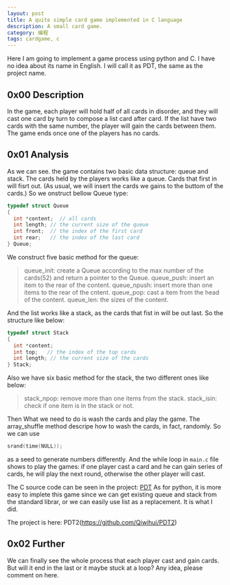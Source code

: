 ```yaml
---
layout: post
title: A quite simple card game implemented in C language 
description: A small card game.
category: 编程
tags: cardgame, c
---
```


Here I am going to implement a game process using python and C. I have no
idea about its name in English. I will call it as PDT, the same as the project
name.
<!--more-->

## **0x00 Description**

In the game, each player will hold half of all cards in disorder, and they
will cast one card by turn to compose a list card after card. If the list have two cards
with the same number, the player will gain the cards between them. The game
ends once one of the players has no cards.

## **0x01 Analysis**

As we can see. the game contains two basic data structure: queue and
stack. The cards held by the players works like a queue. Cards that first in
will fisrt out. (As usual, we will insert the cards we gains to the buttom of 
the  cards.) So we onstruct bellow Queue type:

``` c
typedef struct Queue
{
  int *content;  // all cards
  int length; // the current size of the queue
  int front;  // the index of the first card 
  int rear;   // the index of the last card
} Queue;
```

We construct five basic method for the queue:

 > queue_init: create a Queue according to the max number of the cards(52)
 > and return a pointer to the Queue.
 > queue_push: insert an item to the rear of the content.
 > queue_npush: insert more than one items to the rear of the cntent.
 > queue_pop: cast a item from the head of the content. 
 > queue_len: the sizes of the content.

And the list works like a stack, as the cards that fist in will be out
last. So the structure like below:

``` c
typedef struct Stack
{
  int *content;
  int top;   // the index of the top cards
  int length; // the current size of the cards
} Stack;
```

Also we have six basic method for the stack, the two different ones like
below:

 > stack_npop: remove more than one items from the stack.
 > stack_isin: check if one item is in the stack or not.

Then What we need to do is wash the cards and play the game. The
array_shuffle method descripe how to wash the cards, in fact, randomly. So we
can use

``` c
srand(time(NULL));
```

as a seed to generate numbers differently. 
And the while loop in `main.c` file shows to play the games: if one
player cast a card and he can gain series of cards, he will play the next
round, otherwise the other player will cast.

The C source code can be seen in the project: [PDT](https://github.com/Qiwihui/PDT)
As for python, it is more easy to implete this game since we can get
existing queue and stack from the standard librar, or we can easily use list
as a replacement. It is what I did.

The project is here: PDT2(https://github.com/Qiwihui/PDT2)

## **0x02 Further**

We can finally see the whole process that each player cast and gain cards.
But will it end in the last or it maybe stuck at a loop? Any idea, please
comment on here.
